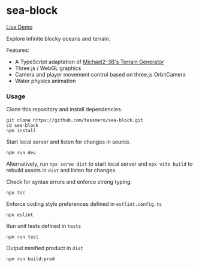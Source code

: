 # sea-block

[Live Demo](https://tessmero.github.io/sea-block)

Explore infinite blocky oceans and terrain. 

Features:

- A TypeScript adaptation of [Michael2-3B's Terrain Generator](https://github.com/Michael2-3B/Procedural-Perlin-Terrain)
- Three.js / WebGL graphics
- Camera and player movement control based on three.js OrbitCamera
- Water physics animation


### Usage

Clone this repository and install dependencies.

```
git clone https://github.com/tessmero/sea-block.git
cd sea-block
npm install
```

Start local server and listen for changes in source.

```
npm run dev
```

Alternatively, run ```npx serve dist``` to start local server and ```npx vite build``` to rebuild assets in `dist` and listen for changes.

Check for syntax errors and enforce strong typing.

```
npx tsc
```

Enforce coding style preferences defined in `estlint.config.ts`

```
npx eslint 
```

Run unit tests defined in `tests`

```
npm run test
```

Output minified product in `dist`

```
npm run build:prod
```
